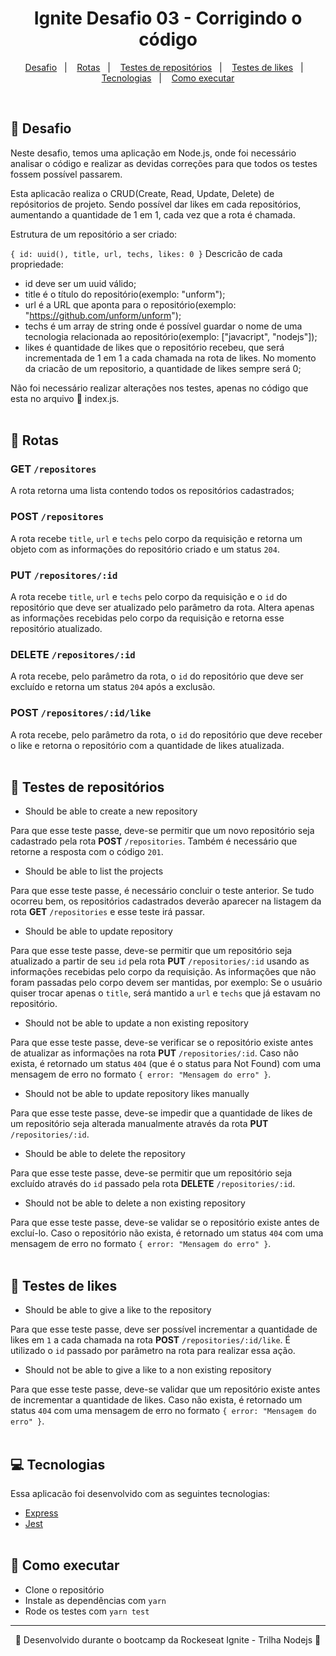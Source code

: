 <h1 align="center">Ignite Desafio 03 - Corrigindo o código</h1>

<p align="center">
  <a href="#-Projeto">Desafio</a>&nbsp;&nbsp;&nbsp;|&nbsp;&nbsp;&nbsp;
  <a href="#-Rotas">Rotas</a>&nbsp;&nbsp;&nbsp;|&nbsp;&nbsp;&nbsp;
  <a href="#-Testes-de-repositórios">Testes de repositórios</a>&nbsp;&nbsp;&nbsp;|&nbsp;&nbsp;&nbsp;
  <a href="#-Testes-de-likes">Testes de likes</a>&nbsp;&nbsp;&nbsp;|&nbsp;&nbsp;&nbsp;
  <a href="#-Tecnologias">Tecnologias</a>&nbsp;&nbsp;&nbsp;|&nbsp;&nbsp;&nbsp;
  <a href="#-Como-executar">Como executar</a>
</p>
<br/>

## 📙 Desafio

Neste desafio, temos uma aplicação em Node.js, onde foi necessário analisar o código e realizar as devidas correções para que todos os testes fossem possível passarem. 

Esta aplicacão realiza o CRUD(Create, Read, Update, Delete) de repósitorios de projeto. Sendo possível dar likes em cada repositórios, aumentando a quantidade de 1 em 1, cada vez que a rota é chamada.

Estrutura de um repositório a ser criado:

`
{
  id: uuid(),
  title,
  url,
  techs,
  likes: 0
}
`
Descricão de cada propriedade:
- id deve ser um uuid válido;
- title é o título do repositório(exemplo: "unform");
- url é a URL que aponta para o repositório(exemplo: "https://github.com/unform/unform");
- techs é um array de string onde é possível guardar o nome de uma tecnologia relacionada ao repositório(exemplo: ["javacript", "nodejs"]);
- likes é quantidade de likes que o repositório recebeu, que será incrementada de 1 em 1 a cada chamada na rota de likes. No momento da criacão de um repositorio, a quantidade de likes sempre será 0;

Não foi necessário realizar alterações nos testes, apenas no código que esta no arquivo 📃 index.js.
<br/><br/>

## 🔸 Rotas

### GET `/repositores`

A rota retorna uma lista contendo todos os repositórios cadastrados;

### POST `/repositores`

A rota recebe `title`, `url` e `techs` pelo corpo da requisição e retorna um objeto com as informações do repositório criado e um status `204`.

### PUT `/repositores/:id`

A rota recebe `title`, `url` e `techs` pelo corpo da requisição e o `id` do repositório que deve ser atualizado pelo parâmetro da rota. Altera apenas as informações recebidas pelo corpo da requisição e retorna esse repositório atualizado.

### DELETE `/repositores/:id`

A rota recebe, pelo parâmetro da rota, o `id` do repositório que deve ser excluído e retorna um status `204` após a exclusão.

### POST `/repositores/:id/like`

A rota recebe, pelo parâmetro da rota, o `id` do repositório que deve receber o like e retorna o repositório com a quantidade de likes atualizada.
<br/><br/>

## 🔸 Testes de repositórios

- Should be able to create a new repository

Para que esse teste passe, deve-se permitir que um novo repositório seja cadastrado pela rota **POST** `/repositories`. Também é necessário que retorne a resposta com o código `201`.

- Should be able to list the projects

Para que esse teste passe, é necessário concluir o teste anterior. Se tudo ocorreu bem, os repositórios cadastrados deverão aparecer na listagem da rota **GET** `/repositories` e esse teste irá passar.

- Should be able to update repository

Para que esse teste passe, deve-se permitir que um repositório seja atualizado a partir de seu `id` pela rota **PUT** `/repositories/:id` usando as informações recebidas pelo corpo da requisição. As informações que não foram passadas pelo corpo devem ser mantidas, por exemplo:
Se o usuário quiser trocar apenas o `title`, será mantido a `url` e `techs` que já estavam no repositório.

- Should not be able to update a non existing repository

Para que esse teste passe, deve-se verificar se o repositório existe antes de atualizar as informações na rota **PUT** `/repositories/:id`. Caso não exista, é retornado um status `404` (que é o status para Not Found) com uma mensagem de erro no formato `{ error: "Mensagem do erro" }`.

- Should not be able to update repository likes manually

Para que esse teste passe, deve-se impedir que a quantidade de likes de um repositório seja alterada manualmente através da rota **PUT** `/repositories/:id`.

- Should be able to delete the repository

Para que esse teste passe, deve-se permitir que um repositório seja excluído através do `id` passado pela rota **DELETE** `/repositories/:id`.

- Should not be able to delete a non existing repository

Para que esse teste passe, deve-se validar se o repositório existe antes de excluí-lo. Caso o repositório não exista, é retornado um status `404` com uma mensagem de erro no formato `{ error: "Mensagem do erro" }`.
<br/><br/>

## 🔸 Testes de likes

- Should be able to give a like to the repository

Para que esse teste passe, deve ser possível incrementar a quantidade de likes em `1` a cada chamada na rota **POST** `/repositories/:id/like`. É utilizado o `id` passado por parâmetro na rota para realizar essa ação.

- Should not be able to give a like to a non existing repository

Para que esse teste passe, deve-se validar que um repositório existe antes de incrementar a quantidade de likes. Caso não exista, é retornado um status `404` com uma mensagem de erro no formato `{ error: "Mensagem do erro" }`.
<br/><br/>

## 💻 Tecnologias

Essa aplicacão foi desenvolvido com as seguintes tecnologias:

- [Express](https://expressjs.com/pt-br/)
- [Jest](https://jestjs.io/)
<br/><br/>

## 🔸 Como executar

- Clone o repositório
- Instale as dependências com `yarn`
- Rode os testes com `yarn test`

---

<p align="center">🚀 Desenvolvido durante o bootcamp da Rockeseat Ignite - Trilha Nodejs 🚀<p>